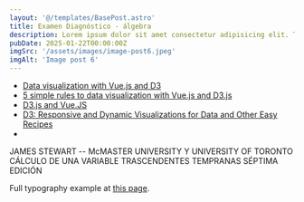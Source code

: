 ```yaml
---
layout: '@/templates/BasePost.astro'
title: Examen Diagnóstico - álgebra
description: Lorem ipsum dolor sit amet consectetur adipisicing elit. Tenetur vero esse non molestias eos excepturi.
pubDate: 2025-01-22T00:00:00Z
imgSrc: '/assets/images/image-post6.jpeg'
imgAlt: 'Image post 6'
---
```


- [Data visualization with Vue.js and D3](https://blog.logrocket.com/data-visualization-vue-js-d3/)
- [5 simple rules to data visualization with Vue.js and D3.js ](https://medium.com/@lambrospd/5-simple-rules-to-data-visualization-with-vue-js-and-d3-js-f6b2bd6a1d40)
- [D3.js and Vue.JS](https://levelup.gitconnected.com/d3-js-and-vue-js-7a6a721eb79f)
- [D3: Responsive and Dynamic Visualizations for Data and Other Easy Recipes](https://betterprogramming.pub/d3-responsive-and-dynamic-visualizations-for-data-and-other-easy-recipes-68e37b451822)
- []()


JAMES STEWART -- McMASTER UNIVERSITY Y UNIVERSITY OF TORONTO
CÁLCULO DE UNA VARIABLE TRASCENDENTES TEMPRANAS SÉPTIMA EDICIÓN

Full typography example at [this page](./example-post).